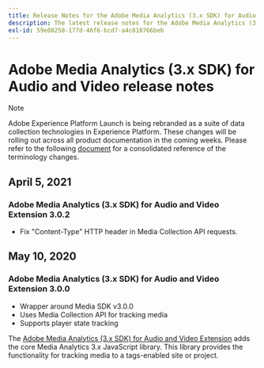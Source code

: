 ```yaml
---
title: Release Notes for the Adobe Media Analytics (3.x SDK) for Audio and Video Extension
description: The latest release notes for the Adobe Media Analytics (3.x SDK) for Audio and Video tag extension in Adobe Experience Platform.
exl-id: 59e08258-177d-46f6-bcd7-a4c818766beb
---
```

# Adobe Media Analytics (3.x SDK) for Audio and Video release notes

>[!NOTE]
>
>Adobe Experience Platform Launch is being rebranded as a suite of data collection technologies in Experience Platform. These changes will be rolling out across all product documentation in the coming weeks. Please refer to the following [document](../../../launch-term-updates.md) for a consolidated reference of the terminology changes.

## April 5, 2021

### Adobe Media Analytics (3.x SDK) for Audio and Video Extension 3.0.2

* Fix "Content-Type" HTTP header in Media Collection API requests.

## May 10, 2020

### Adobe Media Analytics (3.x SDK) for Audio and Video Extension 3.0.0

* Wrapper around Media SDK v3.0.0
* Uses Media Collection API for tracking media
* Supports player state tracking

The [Adobe Media Analytics (3.x SDK) for Audio and Video Extension](./overview.md) adds the core Media Analytics 3.x JavaScript library. This library provides the functionality for tracking media to a tags-enabled site or project.
